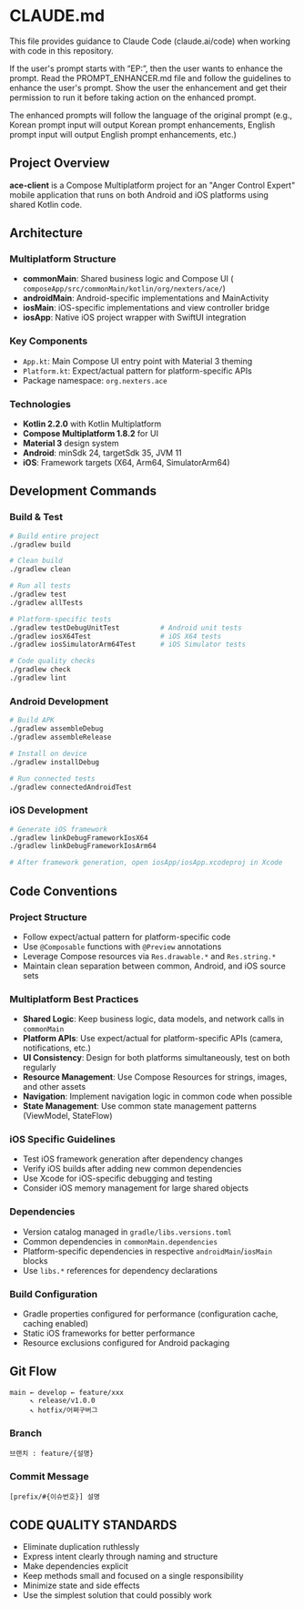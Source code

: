 # CLAUDE.md

This file provides guidance to Claude Code (claude.ai/code) when working with code in this
repository.

If the user's prompt starts with “EP:”, then the user wants to enhance the prompt. Read the
PROMPT_ENHANCER.md file and follow the guidelines to enhance the user's prompt. Show the user the
enhancement and get their permission to run it before taking action on the enhanced prompt.

The enhanced prompts will follow the language of the original prompt (e.g., Korean prompt input will
output Korean prompt enhancements, English prompt input will output English prompt enhancements,
etc.)

## Project Overview

**ace-client** is a Compose Multiplatform project for an "Anger Control Expert" mobile application
that runs on both Android and iOS platforms using shared Kotlin code.

## Architecture

### Multiplatform Structure

- **commonMain**: Shared business logic and Compose UI (
  `composeApp/src/commonMain/kotlin/org/nexters/ace/`)
- **androidMain**: Android-specific implementations and MainActivity
- **iosMain**: iOS-specific implementations and view controller bridge
- **iosApp**: Native iOS project wrapper with SwiftUI integration

### Key Components

- `App.kt`: Main Compose UI entry point with Material 3 theming
- `Platform.kt`: Expect/actual pattern for platform-specific APIs
- Package namespace: `org.nexters.ace`

### Technologies

- **Kotlin 2.2.0** with Kotlin Multiplatform
- **Compose Multiplatform 1.8.2** for UI
- **Material 3** design system
- **Android**: minSdk 24, targetSdk 35, JVM 11
- **iOS**: Framework targets (X64, Arm64, SimulatorArm64)

## Development Commands

### Build & Test

```bash
# Build entire project
./gradlew build

# Clean build
./gradlew clean

# Run all tests
./gradlew test
./gradlew allTests

# Platform-specific tests
./gradlew testDebugUnitTest          # Android unit tests
./gradlew iosX64Test                 # iOS X64 tests
./gradlew iosSimulatorArm64Test      # iOS Simulator tests

# Code quality checks
./gradlew check
./gradlew lint
```

### Android Development

```bash
# Build APK
./gradlew assembleDebug
./gradlew assembleRelease

# Install on device
./gradlew installDebug

# Run connected tests
./gradlew connectedAndroidTest
```

### iOS Development

```bash
# Generate iOS framework
./gradlew linkDebugFrameworkIosX64
./gradlew linkDebugFrameworkIosArm64

# After framework generation, open iosApp/iosApp.xcodeproj in Xcode
```

## Code Conventions

### Project Structure

- Follow expect/actual pattern for platform-specific code
- Use `@Composable` functions with `@Preview` annotations
- Leverage Compose resources via `Res.drawable.*` and `Res.string.*`
- Maintain clean separation between common, Android, and iOS source sets

### Multiplatform Best Practices

- **Shared Logic**: Keep business logic, data models, and network calls in `commonMain`
- **Platform APIs**: Use expect/actual for platform-specific APIs (camera, notifications, etc.)
- **UI Consistency**: Design for both platforms simultaneously, test on both regularly
- **Resource Management**: Use Compose Resources for strings, images, and other assets
- **Navigation**: Implement navigation logic in common code when possible
- **State Management**: Use common state management patterns (ViewModel, StateFlow)

### iOS Specific Guidelines

- Test iOS framework generation after dependency changes
- Verify iOS builds after adding new common dependencies
- Use Xcode for iOS-specific debugging and testing
- Consider iOS memory management for large shared objects

### Dependencies

- Version catalog managed in `gradle/libs.versions.toml`
- Common dependencies in `commonMain.dependencies`
- Platform-specific dependencies in respective `androidMain`/`iosMain` blocks
- Use `libs.*` references for dependency declarations

### Build Configuration

- Gradle properties configured for performance (configuration cache, caching enabled)
- Static iOS frameworks for better performance
- Resource exclusions configured for Android packaging

## Git Flow

```
main ← develop ← feature/xxx
     ↖ release/v1.0.0
     ↖ hotfix/어쩌구버그
```

### Branch

```
브랜치 : feature/{설명}
```

### Commit Message

```
[prefix/#{이슈번호}] 설명
```

## CODE QUALITY STANDARDS

- Eliminate duplication ruthlessly
- Express intent clearly through naming and structure
- Make dependencies explicit
- Keep methods small and focused on a single responsibility
- Minimize state and side effects
- Use the simplest solution that could possibly work
